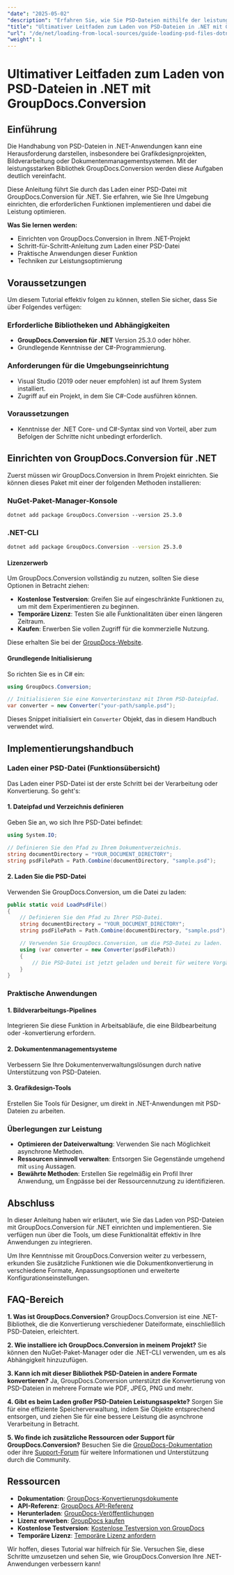 ```yaml
---
"date": "2025-05-02"
"description": "Erfahren Sie, wie Sie PSD-Dateien mithilfe der leistungsstarken Bibliothek GroupDocs.Conversion effizient in Ihre .NET-Anwendungen laden und konvertieren. Eine Schritt-für-Schritt-Anleitung ist inklusive."
"title": "Ultimativer Leitfaden zum Laden von PSD-Dateien in .NET mit GroupDocs.Conversion"
"url": "/de/net/loading-from-local-sources/guide-loading-psd-files-dotnet-groupdocs-conversion/"
"weight": 1
---
```


# Ultimativer Leitfaden zum Laden von PSD-Dateien in .NET mit GroupDocs.Conversion

## Einführung
Die Handhabung von PSD-Dateien in .NET-Anwendungen kann eine Herausforderung darstellen, insbesondere bei Grafikdesignprojekten, Bildverarbeitung oder Dokumentenmanagementsystemen. Mit der leistungsstarken Bibliothek GroupDocs.Conversion werden diese Aufgaben deutlich vereinfacht.

Diese Anleitung führt Sie durch das Laden einer PSD-Datei mit GroupDocs.Conversion für .NET. Sie erfahren, wie Sie Ihre Umgebung einrichten, die erforderlichen Funktionen implementieren und dabei die Leistung optimieren.

**Was Sie lernen werden:**
- Einrichten von GroupDocs.Conversion in Ihrem .NET-Projekt
- Schritt-für-Schritt-Anleitung zum Laden einer PSD-Datei
- Praktische Anwendungen dieser Funktion
- Techniken zur Leistungsoptimierung

## Voraussetzungen
Um diesem Tutorial effektiv folgen zu können, stellen Sie sicher, dass Sie über Folgendes verfügen:

### Erforderliche Bibliotheken und Abhängigkeiten
- **GroupDocs.Conversion für .NET** Version 25.3.0 oder höher.
- Grundlegende Kenntnisse der C#-Programmierung.

### Anforderungen für die Umgebungseinrichtung
- Visual Studio (2019 oder neuer empfohlen) ist auf Ihrem System installiert.
- Zugriff auf ein Projekt, in dem Sie C#-Code ausführen können.

### Voraussetzungen
- Kenntnisse der .NET Core- und C#-Syntax sind von Vorteil, aber zum Befolgen der Schritte nicht unbedingt erforderlich.

## Einrichten von GroupDocs.Conversion für .NET
Zuerst müssen wir GroupDocs.Conversion in Ihrem Projekt einrichten. Sie können dieses Paket mit einer der folgenden Methoden installieren:

### NuGet-Paket-Manager-Konsole
```shell
dotnet add package GroupDocs.Conversion --version 25.3.0
```

### .NET-CLI
```bash
dotnet add package GroupDocs.Conversion --version 25.3.0
```

#### Lizenzerwerb
Um GroupDocs.Conversion vollständig zu nutzen, sollten Sie diese Optionen in Betracht ziehen:
- **Kostenlose Testversion**: Greifen Sie auf eingeschränkte Funktionen zu, um mit dem Experimentieren zu beginnen.
- **Temporäre Lizenz**: Testen Sie alle Funktionalitäten über einen längeren Zeitraum.
- **Kaufen**: Erwerben Sie vollen Zugriff für die kommerzielle Nutzung.

Diese erhalten Sie bei der [GroupDocs-Website](https://purchase.groupdocs.com/buy).

#### Grundlegende Initialisierung
So richten Sie es in C# ein:
```csharp
using GroupDocs.Conversion;

// Initialisieren Sie eine Konverterinstanz mit Ihrem PSD-Dateipfad.
var converter = new Converter("your-path/sample.psd");
```
Dieses Snippet initialisiert ein `Converter` Objekt, das in diesem Handbuch verwendet wird.

## Implementierungshandbuch
### Laden einer PSD-Datei (Funktionsübersicht)
Das Laden einer PSD-Datei ist der erste Schritt bei der Verarbeitung oder Konvertierung. So geht's:

#### 1. Dateipfad und Verzeichnis definieren
Geben Sie an, wo sich Ihre PSD-Datei befindet:
```csharp
using System.IO;

// Definieren Sie den Pfad zu Ihrem Dokumentverzeichnis.
string documentDirectory = "YOUR_DOCUMENT_DIRECTORY";
string psdFilePath = Path.Combine(documentDirectory, "sample.psd");
```
#### 2. Laden Sie die PSD-Datei
Verwenden Sie GroupDocs.Conversion, um die Datei zu laden:
```csharp
public static void LoadPsdFile()
{
    // Definieren Sie den Pfad zu Ihrer PSD-Datei.
    string documentDirectory = "YOUR_DOCUMENT_DIRECTORY";
    string psdFilePath = Path.Combine(documentDirectory, "sample.psd");

    // Verwenden Sie GroupDocs.Conversion, um die PSD-Datei zu laden.
    using (var converter = new Converter(psdFilePath))
    {
        // Die PSD-Datei ist jetzt geladen und bereit für weitere Vorgänge.
    }
}
```
### Praktische Anwendungen
#### 1. Bildverarbeitungs-Pipelines
Integrieren Sie diese Funktion in Arbeitsabläufe, die eine Bildbearbeitung oder -konvertierung erfordern.

#### 2. Dokumentenmanagementsysteme
Verbessern Sie Ihre Dokumentenverwaltungslösungen durch native Unterstützung von PSD-Dateien.

#### 3. Grafikdesign-Tools
Erstellen Sie Tools für Designer, um direkt in .NET-Anwendungen mit PSD-Dateien zu arbeiten.

### Überlegungen zur Leistung
- **Optimieren der Dateiverwaltung**: Verwenden Sie nach Möglichkeit asynchrone Methoden.
- **Ressourcen sinnvoll verwalten**: Entsorgen Sie Gegenstände umgehend mit `using` Aussagen.
- **Bewährte Methoden**: Erstellen Sie regelmäßig ein Profil Ihrer Anwendung, um Engpässe bei der Ressourcennutzung zu identifizieren.

## Abschluss
In dieser Anleitung haben wir erläutert, wie Sie das Laden von PSD-Dateien mit GroupDocs.Conversion für .NET einrichten und implementieren. Sie verfügen nun über die Tools, um diese Funktionalität effektiv in Ihre Anwendungen zu integrieren.

Um Ihre Kenntnisse mit GroupDocs.Conversion weiter zu verbessern, erkunden Sie zusätzliche Funktionen wie die Dokumentkonvertierung in verschiedene Formate, Anpassungsoptionen und erweiterte Konfigurationseinstellungen.

## FAQ-Bereich
**1. Was ist GroupDocs.Conversion?**
GroupDocs.Conversion ist eine .NET-Bibliothek, die die Konvertierung verschiedener Dateiformate, einschließlich PSD-Dateien, erleichtert.

**2. Wie installiere ich GroupDocs.Conversion in meinem Projekt?**
Sie können den NuGet-Paket-Manager oder die .NET-CLI verwenden, um es als Abhängigkeit hinzuzufügen.

**3. Kann ich mit dieser Bibliothek PSD-Dateien in andere Formate konvertieren?**
Ja, GroupDocs.Conversion unterstützt die Konvertierung von PSD-Dateien in mehrere Formate wie PDF, JPEG, PNG und mehr.

**4. Gibt es beim Laden großer PSD-Dateien Leistungsaspekte?**
Sorgen Sie für eine effiziente Speicherverwaltung, indem Sie Objekte entsprechend entsorgen, und ziehen Sie für eine bessere Leistung die asynchrone Verarbeitung in Betracht.

**5. Wo finde ich zusätzliche Ressourcen oder Support für GroupDocs.Conversion?**
Besuchen Sie die [GroupDocs-Dokumentation](https://docs.groupdocs.com/conversion/net/) oder ihre [Support-Forum](https://forum.groupdocs.com/c/conversion/10) für weitere Informationen und Unterstützung durch die Community.

## Ressourcen
- **Dokumentation**: [GroupDocs-Konvertierungsdokumente](https://docs.groupdocs.com/conversion/net/)
- **API-Referenz**: [GroupDocs API-Referenz](https://reference.groupdocs.com/conversion/net/)
- **Herunterladen**: [GroupDocs-Veröffentlichungen](https://releases.groupdocs.com/conversion/net/)
- **Lizenz erwerben**: [GroupDocs kaufen](https://purchase.groupdocs.com/buy)
- **Kostenlose Testversion**: [Kostenlose Testversion von GroupDocs](https://releases.groupdocs.com/conversion/net/)
- **Temporäre Lizenz**: [Temporäre Lizenz anfordern](https://purchase.groupdocs.com/temporary-license/)

Wir hoffen, dieses Tutorial war hilfreich für Sie. Versuchen Sie, diese Schritte umzusetzen und sehen Sie, wie GroupDocs.Conversion Ihre .NET-Anwendungen verbessern kann!